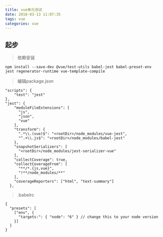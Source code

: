 ```yaml
---
title: vue单元测试
date: 2018-03-13 11:07:35
tags: vue
categories: vue
---
```



<div><!-- more--></div>


## 起步

> 依赖安装

`npm install --save-dev @vue/test-utils babel-jest babel-preset-env jest regenerator-runtime vue-template-compile`

> 编辑package.json

```
"scripts": {
    "test": "jest"
},
"jest": {
    "moduleFileExtensions": [
      "js",
      "json",
      "vue"
    ],
    "transform": {
      ".*\\.(vue)$": "<rootDir>/node_modules/vue-jest",
      "^.+\\.js$": "<rootDir>/node_modules/babel-jest"
    },
    "snapshotSerializers": [
      "<rootDir>/node_modules/jest-serializer-vue"
    ],
    "collectCoverage": true,
    "collectCoverageFrom": [
      "**/*.{js,vue}",
      "!**/node_modules/**"
    ],
    "coverageReporters": ["html", "text-summary"]
  },
```

> .babelrc

```
{
  "presets": [
    ["env", {
      "targets:": { "node": "6" } // change this to your node version
    }]
  ]
}
```



